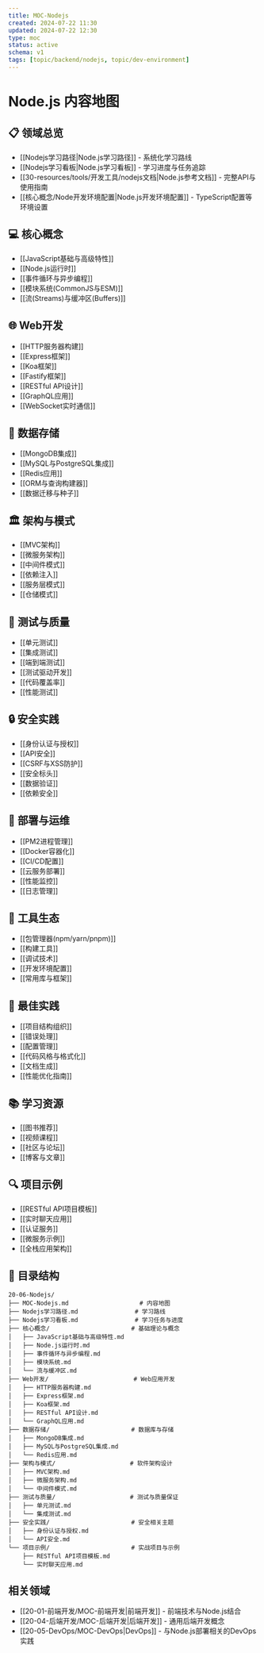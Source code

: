 ```yaml
---
title: MOC-Nodejs
created: 2024-07-22 11:30
updated: 2024-07-22 12:30
type: moc
status: active
schema: v1
tags: [topic/backend/nodejs, topic/dev-environment]
---
```


# Node.js 内容地图

## 📋 领域总览

- [[Nodejs学习路径|Node.js学习路径]] - 系统化学习路线
- [[Nodejs学习看板|Node.js学习看板]] - 学习进度与任务追踪
- [[30-resources/tools/开发工具/nodejs文档|Node.js参考文档]] - 完整API与使用指南
- [[核心概念/Node开发环境配置|Node.js开发环境配置]] - TypeScript配置等环境设置

## 💻 核心概念

- [[JavaScript基础与高级特性]]
- [[Node.js运行时]]
- [[事件循环与异步编程]]
- [[模块系统(CommonJS与ESM)]]
- [[流(Streams)与缓冲区(Buffers)]]

## 🌐 Web开发

- [[HTTP服务器构建]]
- [[Express框架]]
- [[Koa框架]]
- [[Fastify框架]]
- [[RESTful API设计]]
- [[GraphQL应用]]
- [[WebSocket实时通信]]

## 💾 数据存储

- [[MongoDB集成]]
- [[MySQL与PostgreSQL集成]]
- [[Redis应用]]
- [[ORM与查询构建器]]
- [[数据迁移与种子]]

## 🏛️ 架构与模式

- [[MVC架构]]
- [[微服务架构]]
- [[中间件模式]]
- [[依赖注入]]
- [[服务层模式]]
- [[仓储模式]]

## 🧪 测试与质量

- [[单元测试]]
- [[集成测试]]
- [[端到端测试]]
- [[测试驱动开发]]
- [[代码覆盖率]]
- [[性能测试]]

## 🔒 安全实践

- [[身份认证与授权]]
- [[API安全]]
- [[CSRF与XSS防护]]
- [[安全标头]]
- [[数据验证]]
- [[依赖安全]]

## 🚀 部署与运维

- [[PM2进程管理]]
- [[Docker容器化]]
- [[CI/CD配置]]
- [[云服务部署]]
- [[性能监控]]
- [[日志管理]]

## 🧰 工具生态

- [[包管理器(npm/yarn/pnpm)]]
- [[构建工具]]
- [[调试技术]]
- [[开发环境配置]]
- [[常用库与框架]]

## 📝 最佳实践

- [[项目结构组织]]
- [[错误处理]]
- [[配置管理]]
- [[代码风格与格式化]]
- [[文档生成]]
- [[性能优化指南]]

## 📚 学习资源

- [[图书推荐]]
- [[视频课程]]
- [[社区与论坛]]
- [[博客与文章]]

## 🔍 项目示例

- [[RESTful API项目模板]]
- [[实时聊天应用]]
- [[认证服务]]
- [[微服务示例]]
- [[全栈应用架构]]

## 📁 目录结构

```
20-06-Nodejs/
├── MOC-Nodejs.md                    # 内容地图
├── Nodejs学习路径.md                # 学习路线
├── Nodejs学习看板.md                # 学习任务与进度
├── 核心概念/                       # 基础理论与概念
│   ├── JavaScript基础与高级特性.md
│   ├── Node.js运行时.md
│   ├── 事件循环与异步编程.md
│   ├── 模块系统.md
│   └── 流与缓冲区.md
├── Web开发/                        # Web应用开发
│   ├── HTTP服务器构建.md
│   ├── Express框架.md
│   ├── Koa框架.md
│   ├── RESTful API设计.md
│   └── GraphQL应用.md
├── 数据存储/                       # 数据库与存储
│   ├── MongoDB集成.md
│   ├── MySQL与PostgreSQL集成.md
│   └── Redis应用.md
├── 架构与模式/                     # 软件架构设计
│   ├── MVC架构.md
│   ├── 微服务架构.md
│   └── 中间件模式.md
├── 测试与质量/                     # 测试与质量保证
│   ├── 单元测试.md
│   └── 集成测试.md
├── 安全实践/                       # 安全相关主题
│   ├── 身份认证与授权.md
│   └── API安全.md
└── 项目示例/                       # 实战项目与示例
    ├── RESTful API项目模板.md
    └── 实时聊天应用.md
```

## 相关领域

- [[20-01-前端开发/MOC-前端开发|前端开发]] - 前端技术与Node.js结合
- [[20-04-后端开发/MOC-后端开发|后端开发]] - 通用后端开发概念
- [[20-05-DevOps/MOC-DevOps|DevOps]] - 与Node.js部署相关的DevOps实践 